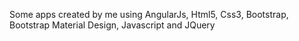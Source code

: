 Some apps created by me using AngularJs, Html5, Css3, Bootstrap, Bootstrap Material Design, Javascript and JQuery
